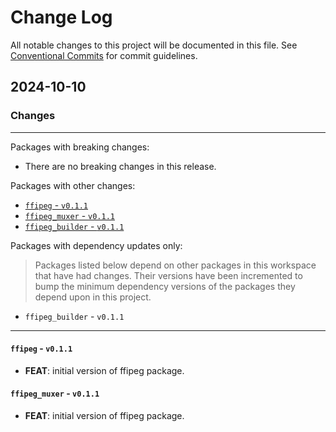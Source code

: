 # Change Log

All notable changes to this project will be documented in this file.
See [Conventional Commits](https://conventionalcommits.org) for commit guidelines.

## 2024-10-10

### Changes

---

Packages with breaking changes:

 - There are no breaking changes in this release.

Packages with other changes:

 - [`ffipeg` - `v0.1.1`](#ffipeg---v011)
 - [`ffipeg_muxer` - `v0.1.1`](#ffipeg_muxer---v011)
 - [`ffipeg_builder` - `v0.1.1`](#ffipeg_builder---v0101)

Packages with dependency updates only:

> Packages listed below depend on other packages in this workspace that have had changes. Their versions have been incremented to bump the minimum dependency versions of the packages they depend upon in this project.

 - `ffipeg_builder` - `v0.1.1`

---

#### `ffipeg` - `v0.1.1`

 - **FEAT**: initial version of ffipeg package.

#### `ffipeg_muxer` - `v0.1.1`

 - **FEAT**: initial version of ffipeg package.

